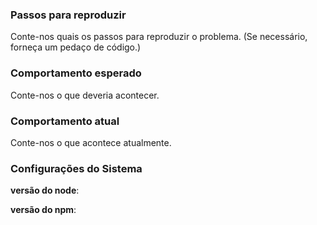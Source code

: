 <!--

Contribuindo
==============================
Ficamos bastante felizes pelo seu interesse em contribuir para o Veggiemap, ajudando a tornar-lo cada vez melhor! Inicie lendo este [documento](https://github.com/starkland/veggiemap/blob/master/.github/contributing.md) para ver que não é tão difícil como você imagina.

Código de Conduta
==============================
Nos ajude a manter o Veggiemap aberto e inclusivo. Por favor, leia e siga nossas idéias sobre [Código de Conduta](http://confcodeofconduct.com/).

Licença
==============================
Contribuindo com seu código, você está de acordo em licenciar a sua contribuição sobre [MIT](https://github.com/starkland/veggiemap#license).

-->

### Passos para reproduzir
Conte-nos quais os passos para reproduzir o problema. (Se necessário, forneça um pedaço de código.)

### Comportamento esperado
Conte-nos o que deveria acontecer.

### Comportamento atual
Conte-nos o que acontece atualmente.

### Configurações do Sistema
**versão do node**:

**versão do npm**:
